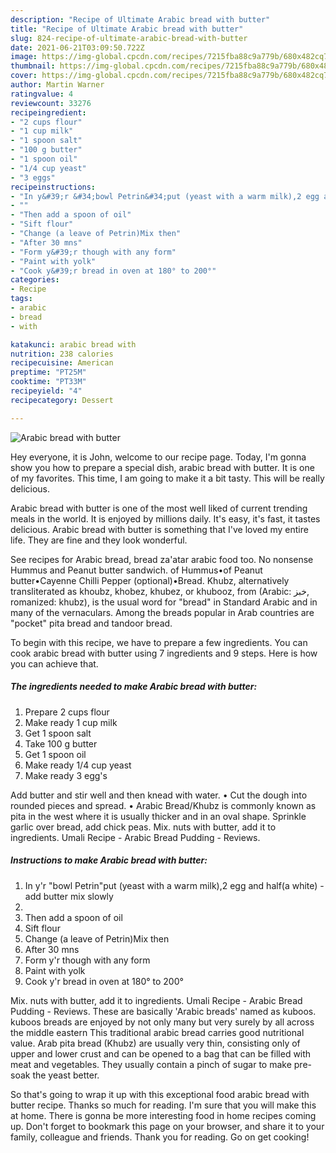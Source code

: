 ```yaml
---
description: "Recipe of Ultimate Arabic bread with butter"
title: "Recipe of Ultimate Arabic bread with butter"
slug: 824-recipe-of-ultimate-arabic-bread-with-butter
date: 2021-06-21T03:09:50.722Z
image: https://img-global.cpcdn.com/recipes/7215fba88c9a779b/680x482cq70/arabic-bread-with-butter-recipe-main-photo.jpg
thumbnail: https://img-global.cpcdn.com/recipes/7215fba88c9a779b/680x482cq70/arabic-bread-with-butter-recipe-main-photo.jpg
cover: https://img-global.cpcdn.com/recipes/7215fba88c9a779b/680x482cq70/arabic-bread-with-butter-recipe-main-photo.jpg
author: Martin Warner
ratingvalue: 4
reviewcount: 33276
recipeingredient:
- "2 cups flour"
- "1 cup milk"
- "1 spoon salt"
- "100 g butter"
- "1 spoon oil"
- "1/4 cup yeast"
- "3 eggs"
recipeinstructions:
- "In y&#39;r &#34;bowl Petrin&#34;put (yeast with a warm milk),2 egg and half(a white) add butter mix slowly"
- ""
- "Then add a spoon of oil"
- "Sift flour"
- "Change (a leave of Petrin)Mix then"
- "After 30 mns"
- "Form y&#39;r though with any form"
- "Paint with yolk"
- "Cook y&#39;r bread in oven at 180° to 200°"
categories:
- Recipe
tags:
- arabic
- bread
- with

katakunci: arabic bread with 
nutrition: 238 calories
recipecuisine: American
preptime: "PT25M"
cooktime: "PT33M"
recipeyield: "4"
recipecategory: Dessert

---
```



![Arabic bread with butter](https://img-global.cpcdn.com/recipes/7215fba88c9a779b/680x482cq70/arabic-bread-with-butter-recipe-main-photo.jpg)

Hey everyone, it is John, welcome to our recipe page. Today, I'm gonna show you how to prepare a special dish, arabic bread with butter. It is one of my favorites. This time, I am going to make it a bit tasty. This will be really delicious.

Arabic bread with butter is one of the most well liked of current trending meals in the world. It is enjoyed by millions daily. It's easy, it's fast, it tastes delicious. Arabic bread with butter is something that I've loved my entire life. They are fine and they look wonderful.

See recipes for Arabic bread, bread za&#39;atar arabic food too. No nonsense Hummus and Peanut butter sandwich. of Hummus•of Peanut butter•Cayenne Chilli Pepper (optional)•Bread. Khubz, alternatively transliterated as khoubz, khobez, khubez, or khubooz, from (Arabic: خبز‎, romanized: khubz), is the usual word for &#34;bread&#34; in Standard Arabic and in many of the vernaculars. Among the breads popular in Arab countries are &#34;pocket&#34; pita bread and tandoor bread.


To begin with this recipe, we have to prepare a few ingredients. You can cook arabic bread with butter using 7 ingredients and 9 steps. Here is how you can achieve that.

<!--inarticleads1-->

##### The ingredients needed to make Arabic bread with butter:

1. Prepare 2 cups flour
1. Make ready 1 cup milk
1. Get 1 spoon salt
1. Take 100 g butter
1. Get 1 spoon oil
1. Make ready 1/4 cup yeast
1. Make ready 3 egg&#39;s


Add butter and stir well and then knead with water. • Cut the dough into rounded pieces and spread. • Arabic Bread/Khubz is commonly known as pita in the west where it is usually thicker and in an oval shape. Sprinkle garlic over bread, add chick peas. Mix. nuts with butter, add it to ingredients. Umali Recipe - Arabic Bread Pudding - Reviews. 

<!--inarticleads2-->

##### Instructions to make Arabic bread with butter:

1. In y&#39;r &#34;bowl Petrin&#34;put (yeast with a warm milk),2 egg and half(a white) - add butter mix slowly
1. 
1. Then add a spoon of oil
1. Sift flour
1. Change (a leave of Petrin)Mix then
1. After 30 mns
1. Form y&#39;r though with any form
1. Paint with yolk
1. Cook y&#39;r bread in oven at 180° to 200°


Mix. nuts with butter, add it to ingredients. Umali Recipe - Arabic Bread Pudding - Reviews. These are basically &#39;Arabic breads&#39; named as kuboos. kuboos breads are enjoyed by not only many but very surely by all across the middle eastern This traditional arabic bread carries good nutritional value. Arab pita bread (Khubz) are usually very thin, consisting only of upper and lower crust and can be opened to a bag that can be filled with meat and vegetables. They usually contain a pinch of sugar to make pre-soak the yeast better. 

So that's going to wrap it up with this exceptional food arabic bread with butter recipe. Thanks so much for reading. I'm sure that you will make this at home. There is gonna be more interesting food in home recipes coming up. Don't forget to bookmark this page on your browser, and share it to your family, colleague and friends. Thank you for reading. Go on get cooking!
